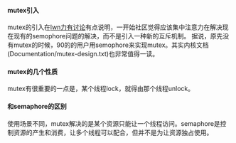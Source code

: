 #### mutex引入
mutex的引入在[lwn力有讨论](https://lwn.net/Articles/166195/)有点说明，一开始社区觉得应该集中注意力在解决现在现有的semophore问题的解决，而不是引入一种新的互斥机制。
据说，原先没有mutex的时候，90的的用户用semophore来实现mutex。其实内核文档(Documentation/mutex-design.txt)也非常值得一读。

#### mutex的几个性质

mutex有很重要的一点是，某个线程lock，就得由那个线程unlock。

#### 和semaphore的区别
使用场景不同，mutex解决的是某个资源只能让一个线程访问。semaphore是控制资源的产生和消费，让多个线程可以配合，但并不是为让资源独占使用。
